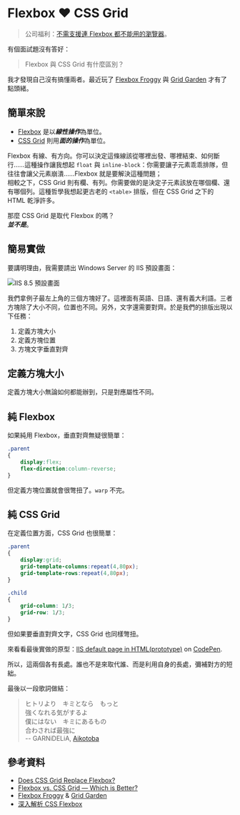 # Flexbox ❤️ CSS Grid

> 公司福利：[不需支援連 Flexbox 都不能用的瀏覽器](https://github.com/f2etw/jobs/issues/159)。

有個面試題沒有答好：

> Flexbox 與 CSS Grid 有什麼區別？

我才發現自己沒有搞懂兩者。最近玩了 [Flexbox Froggy](http://flexboxfroggy.com) 與 [Grid Garden](http://cssgridgarden.com) 才有了點頭緒。

## 簡單來說

* [Flexbox](https://developer.mozilla.org/zh-TW/docs/Web/CSS/CSS_Grid_Layout/Basic_Concepts_of_Grid_Layout) 是以***線性操作***為單位。
* [CSS Grid](https://developer.mozilla.org/zh-TW/docs/Web/CSS/CSS_Grid_Layout) 則用***面的操作***為單位。

Flexbox 有線、有方向。你可以決定這條線該從哪裡出發、哪裡結束、如何斷行……這種操作讓我想起 `float` 與 `inline-block`：你需要讓子元素乖乖排隊，但往往會讓父元素崩潰……Flexbox 就是要解決這種問題；<br />相較之下，CSS Grid 則有欄、有列。你需要做的是決定子元素該放在哪個欄、還有哪個列。這種哲學我想起更古老的 `<table>` 排版，但在 CSS Grid 之下的 HTML 乾淨許多。

那麼 CSS Grid 是取代 Flexbox 的嗎？<br />***並不是***。

## 簡易實做

要講明理由，我需要請出 Windows Server 的 IIS 預設畫面：

![IIS 8.5 預設畫面](https://docs.microsoft.com/en-gb/iis/install/installing-iis-85/installing-iis-85-on-windows-server-2012-r2/_static/image1.png)

我們拿例子最左上角的三個方塊好了。這裡面有英語、日語、還有義大利語。三者方塊除了大小不同，位置也不同。另外，文字還需要對齊。於是我們的排版出現以下任務：

1. 定義方塊大小
2. 定義方塊位置
3. 方塊文字垂直對齊

## 定義方塊大小

定義方塊大小無論如何都能辦到，只是對應屬性不同。

## 純 Flexbox

如果純用 Flexbox，垂直對齊無疑很簡單：

```css
.parent
{
    display:flex;
    flex-direction:column-reverse;
}
```

但定義方塊位置就會很彆扭了。`warp` 不完。

## 純 CSS Grid

在定義位置方面，CSS Grid 也很簡單：

```css
.parent
{
    display:grid;
    grid-template-columns:repeat(4,80px);
    grid-template-rows:repeat(4,80px);
}

.child
{
    grid-column: 1/3;
    grid-row: 1/3;
}
```

但如果要垂直對齊文字，CSS Grid 也同樣彆扭。

<p data-height="265" data-theme-id="0" data-slug-hash="aYYGZX" data-default-tab="css,result" data-user="iigmir" data-embed-version="2" data-pen-title="IIS default page in HTML(prototype)" class="codepen">來看看最後實做的原型：<a href="https://codepen.io/iigmir/pen/aYYGZX/">IIS default page in HTML(prototype)</a> on <a href="https://codepen.io">CodePen</a>.</p>
<script async src="https://static.codepen.io/assets/embed/ei.js"></script>

所以，這兩個各有長處。誰也不是來取代誰、而是利用自身的長處，彌補對方的短絀。

最後以一段歌詞做結：

> ヒトリより　キミとなら　もっと<br />
> 強くなれる気がするよ<br />
> 僕にはない　キミにあるもの<br />
> 合わされば最強に<br />
> -- GARNiDELiA, [Aikotoba](https://www.youtube.com/watch?v=9dfKJ503-Fc)

## 參考資料

* [Does CSS Grid Replace Flexbox?](https://css-tricks.com/css-grid-replace-flexbox)
* [Flexbox vs. CSS Grid — Which is Better?](https://www.youtube.com/watch?v=hs3piaN4b5I)
* [Flexbox Froggy](http://flexboxfroggy.com) & [Grid Garden](http://cssgridgarden.com)
* [深入解析 CSS Flexbox](http://www.oxxostudio.tw/articles/201501/css-flexbox.html)